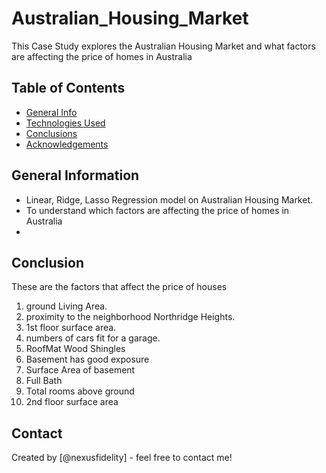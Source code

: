 # Australian_Housing_Market
This Case Study explores the Australian Housing Market and what factors are affecting the price of homes in Australia


## Table of Contents
* [General Info](#general-information)
* [Technologies Used](#technologies-used)
* [Conclusions](#conclusions)
* [Acknowledgements](#acknowledgements)

## General Information
- Linear, Ridge, Lasso Regression model on Australian Housing Market.
- To understand which factors are affecting the price of homes in Australia
- 
## Conclusion
These are the factors that affect the price of houses
1. ground Living Area.
2. proximity to the neighborhood Northridge Heights.
3. 1st floor surface area.
4. numbers of cars fit for a garage.
5. RoofMat Wood Shingles
6. Basement has good exposure
7. Surface Area of basement
8. Full Bath
9. Total rooms above ground
10. 2nd floor surface area

## Contact
Created by [@nexusfidelity] - feel free to contact me!
